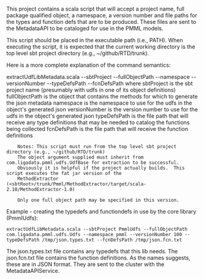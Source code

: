This project contains a scala script that will accept a project name, full package qualified object, a namespace, a version number and file paths for the types and function defs that are to be produced.  These files are sent to the MetadataAPI to be cataloged for use in the PMML models.

This script should be placed in the executable path (i.e., PATH).  When executing the script, it is expected that the
current working directory is the top level sbt project directory (e.g., ~/github/RTD/trunk).

Here is a more complete explanation of the command semantics:

extractUdfLibMetadata.scala --sbtProject <projectName> 
                            --fullObjectPath <full pkg qualifed object name> 
                            --namespace <namespace to use when generating JSON fcn objects> 
                            --versionNumber <numeric version to use>
                            --typeDefsPath <types file path>
                            --fcnDefsPath <function definition file path>
        where sbtProject is the sbt project name (presumably with udfs in one of its object definitions)
              fullObjectPath is the object that contains the methods for which to generate the json metadata
              namespace is the namespace to use for the udfs in the object's generated json
              versionNumber is the version number to use for the udfs in the object's generated json
              typeDefsPath is the file path that will receive any type definitions that may be needed to catalog the functions
                 being collected
              fcnDefsPath is the file path that will receive the function definitions
      
        Notes: This script must run from the top level sbt project directory (e.g., ~/github/RTD/trunk)
        The object argument supplied must inherit from com.ligadata.pmml.udfs.UdfBase for extraction to be successful.
        Obviously it is helpful if the project actually builds.  This script executes the fat jar version of the 
        MethodExtractor (<sbtRoot>/trunk/Pmml/MethodExtractor/target/scala-2.10/MethodExtractor-1.0)

        Only one full object path may be specified in this version.
      


Example - creating the typedefs and functiondefs in use by the core library (PmmlUdfs):

	extractUdfLibMetadata.scala --sbtProject PmmlUdfs --fullObjectPath com.ligadata.pmml.udfs.Udfs --namespace pmml --versionNumber 100 --typeDefsPath /tmp/json.types.txt --fcnDefsPath /tmp/json.fcn.txt

The json.types.txt file contains any typedefs that this lib needs.  The json.fcn.txt file contains the function definitions.  As the names suggests, these are in JSON format.  They are sent to the <product name> cluster with the MetadataAPIService.

